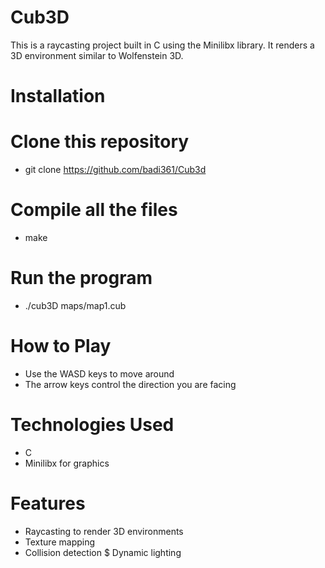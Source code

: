 # Cub3D
This is a raycasting project built in C using the Minilibx library. It renders a 3D environment similar to Wolfenstein 3D.


# Installation
# Clone this repository
- git clone https://github.com/badi361/Cub3d

# Compile all the files
- make

# Run the program
- ./cub3D maps/map1.cub


# How to Play
- Use the WASD keys to move around
- The arrow keys control the direction you are facing


# Technologies Used
- C
- Minilibx for graphics


# Features
- Raycasting to render 3D environments
- Texture mapping
- Collision detection
$ Dynamic lighting

